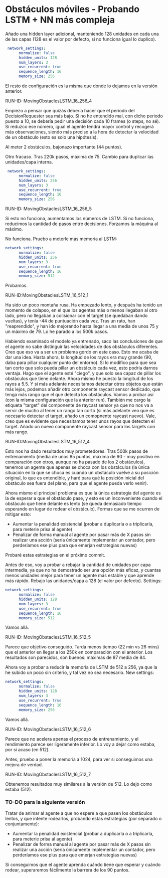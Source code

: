 # Obstáculos móviles - Probando LSTM + NN más compleja

Añado una hidden layer adicional, manteniendo 128 unidades en cada una de las capas (128 es el valor por defecto, si no funciona igual lo duplico).

````yaml
 network_settings:
      normalize: false
      hidden_units: 128
      num_layers: 3
      use_recurrent: true
      sequence_length: 16
      memory_size: 256
````

El resto de configuración es la misma que donde lo dejamos en la versión anterior.

RUN-ID: MovingObstaclesLSTM_16_256_4

Empiezo a pensar que quizás debería hacer que el periodo del DecisionRequester sea más bajo. Si no he entendido mal, con dicho periodo puesto a 10, se debería pedir una decisión cada 10 frames (o steps, no sé). Si reduzco ese número, igual el agente tendrá mayor control y recogerá más observaciones, siendo más preciso a la hora de detectar la velocidad de un obstáculo (esto es solo una hipótesis).

Al meter 2 obstáculos, bajonazo importante (44 puntos).

Otro fracaso. Tras 220k pasos, máxima de 75. Cambio para duplicar las unidades/capa interna.

````yaml
 network_settings:
      normalize: false
      hidden_units: 256
      num_layers: 3
      use_recurrent: true
      sequence_length: 16
      memory_size: 256
````

RUN-ID: MovingObstaclesLSTM_16_256_5

Si esto no funciona, aumentamos los números de LSTM. Si no funciona, reducimos la cantidad de pasos entre decisiones. Forzamos la máquina al máximo. 

No funciona. Pruebo a meterle más memoria al LSTM:

```yaml
network_settings:
      normalize: false
      hidden_units: 256
      num_layers: 3
      use_recurrent: true
      sequence_length: 16
      memory_size: 512
```

Probamos.

RUN-ID:MovingObstaclesLSTM_16_512_1

Ha sido un poco montaña rusa. Ha empezado lento, y después ha tenido un momento de colapso, en el que los agentes más o menos llegaban al otro lado, pero no llegaban a colisionar con el target (se quedaban dando vueltas), y tenía -44 de puntuación cada vez. Tras un rato, han "reaprendido", y han ido mejorando hasta llegar a una media de unos 75 y un máximo de 79. Lo he parado a los 500k pasos.

Habiendo examinado el modelo ya entrenado, saco las conclusiones de que el agente no sabe distinguir las velocidades de dos obstáculos diferentes. Creo que eso va a ser un problema gordo en este caso. Esto me acaba de dar una idea. Hasta ahora, la longitud de los rayos era muy grande (90, daba para pillar cualquier punto del entorno). Si lo modifico para que sea tan corto que solo pueda pillar un obstáculo cada vez, esto podría darnos ventaja. Hago que el agente esté "ciego", y que solo sea capaz de pillar los obstáculos que tiene delante. Ahora mismo he puesto la longitud de los rayos a 5.5. Y si más adelante necesitamos detectar otros objetos que están más lejos, podemos añadir otro componente raycast sensor dedicado, que tenga más rango que el que detecta los obstáculos. Vamos a probar así (con la misma configuración que la anterior run). También me cargo la etiqueta "target" del componente de raycast sensor ya que no nos va a servir de mucho al tener un rango tan corto (si más adelante veo que es necesario detectar el target, añado un comopnente raycast nuevo). Vale, creo que es evidente que necesitamos tener unos rayos que detecten el target. Añado un nuevo componente raycast sensor para los targets con más rango.

RUN-ID:MovingObstaclesLSTM_16_512_4

Esto nos ha dado resultados muy prometedores. Tras 500k pasos de entrenamiento (media de unos 85 puntos, máxima de 90 - muy positivo en comparación con otros, aunque no ha pasado de los 2 obstáculos), tenemos un agente que apenas se choca con los obstáculos (la única situación en la que se choca es cuando un obstáculo vuelve a su posición original, lo que es entendible, y haré para qué la posición inicial del obstáculo sea fuera del plano, para que el agente pueda verlo venir).

Ahora mismo el principal problema es que la única estrategia del agente es la de esperar a que el obstáculo pase, y esto es un inconveniente cuando el obstáculo que tiene delante es lento (se queda demasiado tiempo esperando en lugar de rodear el obstáculo). Formas que se me ocurren de mitigar esto:

- Aumentar la penalidad existencial (probar a duplicarla o a triplicarla, para meterle prisa al agente)
- Penalizar de forma manual al agente por pasar más de X pasos sin realizar una acción (sería únicamente implementar un contador, pero perderíamos ese plus para que emerjan estrategias nuevas)

Probaré estas estrategias en el próximo commit.

Antes de eso, voy a probar a rebajar la cantidad de unidades por capa intermedia, ya que no ha demostrado ser una opción más eficaz, y cuantas menos unidades mejor para tener un agente más estable y que aprende más rápido. Rebajo las unidades/capa a 128 (el valor por defecto). Settings:

````yaml
network_settings:
      normalize: false
      hidden_units: 128
      num_layers: 3
      use_recurrent: true
      sequence_length: 16
      memory_size: 512
````

Vamos allá.

RUN-ID: MovingObstaclesLSTM_16_512_5

Parece que objetivo conseguido. Tarda menos tiempo (22 min vs 26 mins) que el anterior en llegar a los 250k en comparación con el anterior. Los resultados son parecidos, son buenos: máximas de 87 media de 84.

Ahora voy a probar a reducir la memoria de LSTM de 512 a 256, ya que la he subido un poco sin criterio, y tal vez no sea necesario. New settings:

```yaml
network_settings:
      normalize: false
      hidden_units: 128
      num_layers: 3
      use_recurrent: true
      sequence_length: 16
      memory_size: 256
```

Vamos allá.

RUN-ID: MovingObstaclesLSTM_16_512_6

Parece que no acelera apenas el proceso de entrenamiento, y el rendimiento parece ser ligeramente inferior. Lo voy a dejar como estaba, por si acaso (en 512).

Antes, pruebo a poner la memoria a 1024, para ver si conseguimos una mejora de verdad.

RUN-ID: MovingObstaclesLSTM_16_512_7

Obtenemos resultados muy similares a la versión de 512. Lo dejo como estaba (512).

### TO-DO para la siguiente versión

Tratar de animar al agente a que no espere a que pasen los obstáculos lentos, y que intente rodearlos, probando estas estrategias (por separado o conjuntamente):

- Aumentar la penalidad existencial (probar a duplicarla o a triplicarla, para meterle prisa al agente)
- Penalizar de forma manual al agente por pasar más de X pasos sin realizar una acción (sería únicamente implementar un contador, pero perderíamos ese plus para que emerjan estrategias nuevas)

Si conseguimos que el agente aprenda cuándo tiene que esperar y cuándo rodear, superaremos fácilmente la barrera de los 90 puntos.



